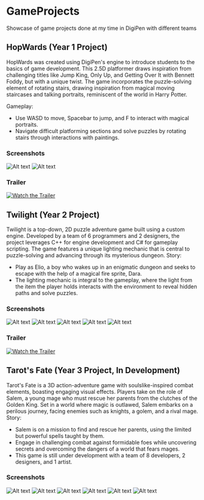 # GameProjects
Showcase of game projects done at my time in DigiPen with different teams

## HopWards (Year 1 Project)
HopWards was created using DigiPen's engine to introduce students to the basics of game development. This 2.5D platformer draws inspiration from challenging titles like Jump King, Only Up, and Getting Over It with Bennett Foddy, but with a unique twist. The game incorporates the puzzle-solving element of rotating stairs, drawing inspiration from magical moving staircases and talking portraits, reminiscent of the world in Harry Potter.

Gameplay:
- Use WASD to move, Spacebar to jump, and F to interact with magical portraits.
- Navigate difficult platforming sections and solve puzzles by rotating stairs through interactions with paintings.

### Screenshots
![Alt text](Screenshots/HopWards_(1).png)
![Alt text](Screenshots/HopWards_(2).png)

### Trailer
[![Watch the Trailer](https://img.youtube.com/vi/5RoqQw_T7e8/maxresdefault.jpg)](https://youtu.be/5RoqQw_T7e8?si=8YNNOOBhZBcqWYmT)

## Twilight (Year 2 Project)
Twilight is a top-down, 2D puzzle adventure game built using a custom engine. Developed by a team of 6 programmers and 2 designers, the project leverages C++ for engine development and C# for gameplay scripting. The game features a unique lighting mechanic that is central to puzzle-solving and advancing through its mysterious dungeon.
Story:
- Play as Elio, a boy who wakes up in an enigmatic dungeon and seeks to escape with the help of a magical fire sprite, Dara.
- The lighting mechanic is integral to the gameplay, where the light from the item the player holds interacts with the environment to reveal hidden paths and solve puzzles.

### Screenshots
![Alt text](Screenshots/Twilight_(1).png)
![Alt text](Screenshots/Twilight_(2).png)
![Alt text](Screenshots/Twilight_(3).png)
![Alt text](Screenshots/Twilight_(4).png)
![Alt text](Screenshots/Twilight_(5).png)

### Trailer
[![Watch the Trailer](https://img.youtube.com/vi/kwk77ES5b6U/maxresdefault.jpg)](https://www.youtube.com/watch?v=kwk77ES5b6U)

## Tarot's Fate (Year 3 Project, In Development)
Tarot's Fate is a 3D action-adventure game with soulslike-inspired combat elements, boasting engaging visual effects. Players take on the role of Salem, a young mage who must rescue her parents from the clutches of the Golden King. Set in a world where magic is outlawed, Salem embarks on a perilous journey, facing enemies such as knights, a golem, and a rival mage.
Story:
- Salem is on a mission to find and rescue her parents, using the limited but powerful spells taught by them.
- Engage in challenging combat against formidable foes while uncovering secrets and overcoming the dangers of a world that fears mages.
- This game is still under development with a team of 8 developers, 2 designers, and 1 artist.

### Screenshots
![Alt text](Screenshots/TarotsFate_(1).png)
![Alt text](Screenshots/TarotsFate_(2).png)
![Alt text](Screenshots/TarotsFate_(3).png)
![Alt text](Screenshots/TarotsFate_(4).png)
![Alt text](Screenshots/TarotsFate_(5).png)
![Alt text](Screenshots/TarotsFate_(6).png)